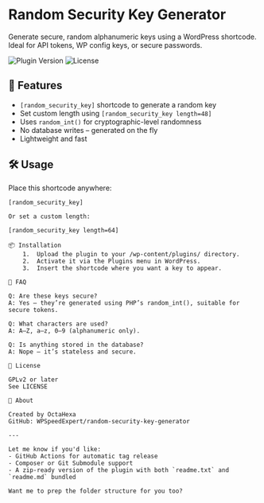 # Random Security Key Generator

Generate secure, random alphanumeric keys using a WordPress shortcode. Ideal for API tokens, WP config keys, or secure passwords.

![Plugin Version](https://img.shields.io/badge/version-1.0.0-blue.svg)
![License](https://img.shields.io/badge/license-GPLv2%2B-blue.svg)

## 🔐 Features

- `[random_security_key]` shortcode to generate a random key
- Set custom length using `[random_security_key length=48]`
- Uses `random_int()` for cryptographic-level randomness
- No database writes – generated on the fly
- Lightweight and fast

## 🛠 Usage

Place this shortcode anywhere:

```wordpress
[random_security_key]

Or set a custom length:

[random_security_key length=64]

📦 Installation
	1.	Upload the plugin to your /wp-content/plugins/ directory.
	2.	Activate it via the Plugins menu in WordPress.
	3.	Insert the shortcode where you want a key to appear.

💬 FAQ

Q: Are these keys secure?
A: Yes — they’re generated using PHP’s random_int(), suitable for secure tokens.

Q: What characters are used?
A: A–Z, a–z, 0–9 (alphanumeric only).

Q: Is anything stored in the database?
A: Nope — it’s stateless and secure.

📄 License

GPLv2 or later
See LICENSE

🧠 About

Created by OctaHexa
GitHub: WPSpeedExpert/random-security-key-generator

---

Let me know if you'd like:
- GitHub Actions for automatic tag release
- Composer or Git Submodule support
- A zip-ready version of the plugin with both `readme.txt` and `readme.md` bundled

Want me to prep the folder structure for you too?
